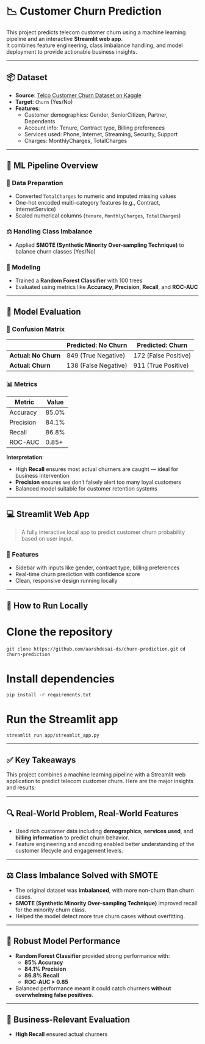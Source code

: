 # 📉 Customer Churn Prediction

This project predicts telecom customer churn using a machine learning pipeline and an interactive **Streamlit web app**.  
It combines feature engineering, class imbalance handling, and model deployment to provide actionable business insights.

---

## 📦 Dataset

- **Source**: [Telco Customer Churn Dataset on Kaggle](https://www.kaggle.com/datasets/blastchar/telco-customer-churn)
- **Target**: `Churn` (Yes/No)  
- **Features**:
  - Customer demographics: Gender, SeniorCitizen, Partner, Dependents
  - Account info: Tenure, Contract type, Billing preferences
  - Services used: Phone, Internet, Streaming, Security, Support
  - Charges: MonthlyCharges, TotalCharges

---

## 🧠 ML Pipeline Overview

### 🧹 Data Preparation
- Converted `TotalCharges` to numeric and imputed missing values
- One-hot encoded multi-category features (e.g., Contract, InternetService)
- Scaled numerical columns (`tenure`, `MonthlyCharges`, `TotalCharges`)

### ⚖️ Handling Class Imbalance
- Applied **SMOTE (Synthetic Minority Over-sampling Technique)** to balance churn classes (Yes/No)

### 🌲 Modeling
- Trained a **Random Forest Classifier** with 100 trees
- Evaluated using metrics like **Accuracy**, **Precision**, **Recall**, and **ROC-AUC**

---

## 🎯 Model Evaluation

### 🧪 Confusion Matrix

|                      | Predicted: No Churn  | Predicted: Churn     |
| -------------------- | -------------------- | -------------------- |
| **Actual: No Churn** | 849 (True Negative)  | 172 (False Positive) |
| **Actual: Churn**    | 138 (False Negative) | 911 (True Positive)  |

### 📊 Metrics

| Metric        | Value     |
|---------------|-----------|
| Accuracy      | 85.0%     |
| Precision     | 84.1%     |
| Recall        | 86.8%     |
| ROC-AUC       | 0.85+     |

**Interpretation**:
- High **Recall** ensures most actual churners are caught — ideal for business intervention
- **Precision** ensures we don’t falsely alert too many loyal customers
- Balanced model suitable for customer retention systems

---

## 💻 Streamlit Web App

> A fully interactive local app to predict customer churn probability based on user input.

### 🧾 Features
- Sidebar with inputs like gender, contract type, billing preferences
- Real-time churn prediction with confidence score
- Clean, responsive design running locally

---

## 🚀 How to Run Locally

# Clone the repository
`git clone https://github.com/aarshdesai-ds/churn-prediction.git`
`cd churn-prediction`

# Install dependencies
`pip install -r requirements.txt`

# Run the Streamlit app
`streamlit run app/streamlit_app.py`

---

## ✅ Key Takeaways

This project combines a machine learning pipeline with a Streamlit web application to predict telecom customer churn. Here are the major insights and results:

---

## 🔍 Real-World Problem, Real-World Features

- Used rich customer data including **demographics**, **services used**, and **billing information** to predict churn behavior.
- Feature engineering and encoding enabled better understanding of the customer lifecycle and engagement levels.

---

## ⚖️ Class Imbalance Solved with SMOTE

- The original dataset was **imbalanced**, with more non-churn than churn cases.
- **SMOTE (Synthetic Minority Over-sampling Technique)** improved recall for the minority churn class.
- Helped the model detect more true churn cases without overfitting.

---

## 🌲 Robust Model Performance

- **Random Forest Classifier** provided strong performance with:
  - **85% Accuracy**
  - **84.1% Precision**
  - **86.8% Recall**
  - **ROC-AUC > 0.85**
- Balanced performance meant it could catch churners **without overwhelming false positives**.

---

## 🧪 Business-Relevant Evaluation

- **High Recall** ensured actual churners
